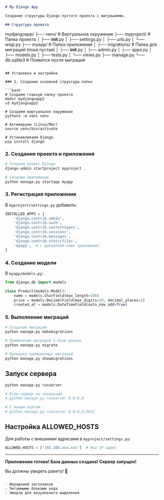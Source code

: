 ```markdown
# My Django App

Создание структуры Django пустого проекта с миграциями.

## Структура проекта

```
mydjangoapp/
├── venv/           # Виртуальное окружение
├── myproject/      # Папка проекта
│   ├── __init__.py
│   ├── settings.py
│   ├── urls.py
│   └── wsgi.py
├── myapp/          # Папка приложения
│   ├── migrations/ # Папка для миграций (пока пустая)
│   ├── __init__.py
│   ├── admin.py
│   ├── apps.py
│   ├── models.py
│   ├── tests.py
│   └── views.py
├── manage.py
└── db.sqlite3      # Появится после миграций
```

## Установка и настройка

### 1. Создание основной структуры папок

```bash
# Создаем главную папку проекта
mkdir mydjangoapp2
cd mydjangoapp2

# Создаем виртуальное окружение
python3 -m venv venv

# Активируем (Linux/Mac)
source venv/bin/activate

# Устанавливаем Django
pip install django
```

### 2. Создание проекта и приложения

```bash
# Создаем проект Django
django-admin startproject myproject .

# Создаем приложение
python manage.py startapp myapp
```

### 3. Регистрация приложения

В `myproject/settings.py` добавить:

```python
INSTALLED_APPS = [
    'django.contrib.admin',
    'django.contrib.auth',
    'django.contrib.contenttypes',
    'django.contrib.sessions',
    'django.contrib.messages',
    'django.contrib.staticfiles',
    'myapp',  # ← добавляем наше приложение
]
```

### 4. Создание модели

В `myapp/models.py`:

```python
from django.db import models

class Product(models.Model):
    name = models.CharField(max_length=100)
    price = models.DecimalField(max_digits=10, decimal_places=2)
    created_at = models.DateTimeField(auto_now_add=True)
```

### 5. Выполнение миграций

```bash
# Создание миграций
python manage.py makemigrations

# Применение миграций к базе данных
python manage.py migrate

# Проверка примененных миграций
python manage.py showmigrations
```

## Запуск сервера

```bash
python manage.py runserver

# Если сервер не локальный
# python manage.py runserver 0.0.0.0

# С явным портом
# python manage.py runserver 0.0.0.0:5012
```

## Настройка ALLOWED_HOSTS

Для работы с внешними адресами в `myproject/settings.py`:

```python
ALLOWED_HOSTS = ['192.168.ххх.ххх']  # Ваш IP адрес
```

---

**Приложение готово! База данных создана! Сервер запущен!**

Вы должны увидеть ракету! 🚀
```

- Иерархией заголовков
- Читаемыми блоками кода
- Эмодзи для визуального выделения
